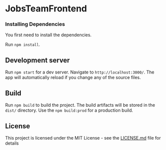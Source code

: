 # JobsTeamFrontend

### Installing Dependencies

You first need to install the dependencies.

Run `npm install`.

## Development server
Run `npm start` for a dev server. Navigate to `http://localhost:3000/`. The app will automatically reload if you change any of the source files.

## Build

Run `npm build` to build the project. The build artifacts will be stored in the `dist/` directory. Use the `npm build:prod` for a production build.

## License

This project is licensed under the MIT License - see the [LICENSE.md](LICENSE.md) file for details
